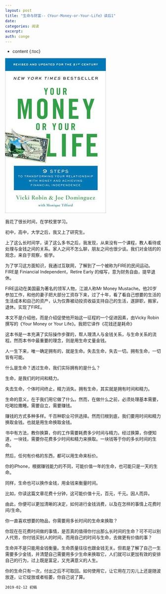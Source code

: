 ```yaml
---
layout: post
title: "生命与财富--《Your-Money-or-Your-Life》读后1"
date:
categories: 阅读
excerpt:
auth: conge
---
```

* content
{:toc}

![ ](/assets/images/阅读/118382-a33f52b8e81d09fc.jpg)

我花了很长时间，在学校里学习。

初中，高中，大学之后，我又上了研究生。

上了这么长时间学，读了这么多书之后，我发现，从来没有一个课程，教人看待或处理与金钱之间的关系。家人之间不怎么聊，朋友之间也很少谈。我们对金钱的的观念，来自于观察，偷学。

为了学习这方面知识，我通过互联网，了解到了一个被称为FIRE的民间运动。FIRE是 Finiancial Independent，Retire Early 的缩写，意为财务自由，提早退休。

FIRE运动在美国最为著名的领军人物，江湖人称Mr Money Mustache。他20岁参加工作，和他的妻子把大部分工资存下来，过了十年，看了看自己想要的生活的生活成本和自己的资产，认为仅靠被动投资收益支持自己的生活，遂辞职，搬家，退休。实现了FIRE。

本文不是介绍他，而是介绍促使他开始这一征程的一个促进因素，由Vicky Robin撰写的《Your Money or Your Life》。我把它译作《花钱还是耗命》

这本书是一本充满了实际操作步骤的，帮人理清人与金钱关系，与生命关系的流程。然而本书中最重要的理念，则是用生命丈量金钱。

人一生下来，唯一确定拥有的，就是生命。失去生命，失去一切。拥有生命，一切皆有可能。

什么是生命？透过生命，我们实际拥有的是什么？

生命，是我们的时间和精力。

失去生命，个体时间终止，精力消失。拥有生命，其实就是拥有时间和精力。

生命的意义，在于我们用它做了什么。然而，在做什么之前，必须处理基本需要，吃喝拉撒睡。需要自立，需要赚钱。

赚钱的方式多种多样。千百种职业可供选择。然而归根到底，我们要用时间和精力换取金钱。也就是用生命换取金钱。

书中有方法，教你换算，你的工作需要耗费多少时间与精力。经过换算，你便知道，一块钱，需要你花费多少时间和精力来换取。一块钱等于你的多长时间的生命。

然后，任何有价格的东西，都可以用生命来标价。

你的iPhone，根据赚钱能力的不同，可能价值一年的生命，也可能只是一天的生命。

同样，生命也可以换作金钱，用金钱来衡量时间。

比如，你读这篇文章花费十分钟，这可能价值十元，百元，千元。因人而异。

由此，你便可以更加清晰的决定，如何进行金钱消费，以及在怎样的事情上花费时间/生命。

你一直喜欢想要的物品，你需要用多长时间的生命来换取？

你现在在花费时间做的事情，是否真的值得你付出那么长时间的生命？可不可以别人代劳，你付钱买别人的时间，而用自己的时间与生命，去做更有价值的事？

生命并不是只能用金钱衡量。生命质量往往也跟金钱无关。但若是了解了自己一生需要多少金钱，并清楚自己需要用多少生命来换取它，人们就可以更加有效的安排自己的行为，过上既是富足，又充满意义的人生。

你的生命只有一次，付出之后不可取回。如何使用它，让它用在刀刃儿上还是随波放逐，让它绽放或者枯萎，你自己说了算。


```
2019-02-12 初稿
```
